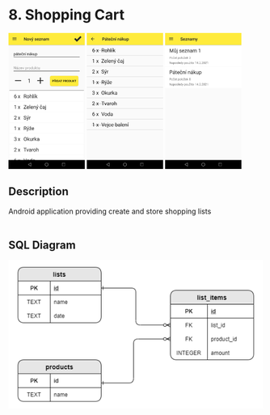 # 8. Shopping Cart

<p>
  <img src="image1.png" width="30%">
  <img src="image2.png" width="30%">
  <img src="image3.png" width="30%">
</p>  

## Description
Android application providing create and store shopping lists <br> <br>

## SQL Diagram
<img src="sql.png">
